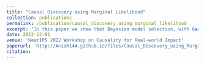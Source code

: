 ```yaml
---
title: "Causal Discovery using Marginal Likelihood"
collection: publications
permalink: /publication/causal_discovery_using_marginal_likelihood
excerpt: 'In this paper we show that Bayesian model selection, with Gaussian process models, are effective at identifying causal direction.'
date: 2022-12-01
venue: 'NeurIPS 2022 Workshop on Causality for Real-world Impact'
paperurl: 'http://Anish144.github.io/files/Causal_Discovery_using_Marginal_Likelihood.pdf'
citation:
---
```

